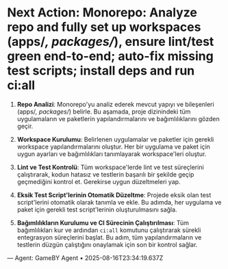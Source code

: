 # Next Action: Monorepo: Analyze repo and fully set up workspaces (apps/*, packages/*), ensure lint/test green end-to-end; auto-fix missing test scripts; install deps and run ci:all

1. **Repo Analizi**: Monorepo'yu analiz ederek mevcut yapıyı ve bileşenleri (apps/*, packages/*) belirle. Bu aşamada, proje dizinindeki tüm uygulamaların ve paketlerin yapılandırmalarını ve bağımlılıklarını gözden geçir.

2. **Workspace Kurulumu**: Belirlenen uygulamalar ve paketler için gerekli workspace yapılandırmalarını oluştur. Her bir uygulama ve paket için uygun ayarları ve bağımlılıkları tanımlayarak workspace'leri oluştur.

3. **Lint ve Test Kontrolü**: Tüm workspace'lerde lint ve test süreçlerini çalıştırarak, kodun hatasız ve testlerin başarılı bir şekilde geçip geçmediğini kontrol et. Gerekirse uygun düzeltmeleri yap.

4. **Eksik Test Script'lerinin Otomatik Düzeltme**: Projede eksik olan test script'lerini otomatik olarak tanımla ve ekle. Bu adımda, her uygulama ve paket için gerekli test script'lerinin oluşturulmasını sağla.

5. **Bağımlılıkların Kurulumu ve CI Sürecinin Çalıştırılması**: Tüm bağımlılıkları kur ve ardından `ci:all` komutunu çalıştırarak sürekli entegrasyon süreçlerini başlat. Bu adım, tüm yapılandırmaların ve testlerin düzgün çalıştığını onaylamak için son bir kontrol sağlar.

— Agent: GameBY Agent • 2025-08-16T23:34:19.637Z
